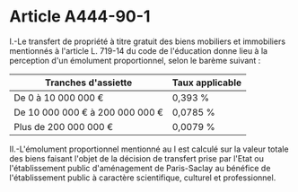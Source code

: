 # Article A444-90-1

I.-Le transfert de propriété à titre gratuit des biens mobiliers et immobiliers mentionnés à l'article L. 719-14 du code de l'éducation donne lieu à la perception d'un émolument proportionnel, selon le barème suivant :

| Tranches d'assiette | Taux applicable |
| --- | --- |
| De 0 à 10 000 000 € | 0,393 % |
| De 10 000 000 € à 200 000 000 € | 0,0785 % |
| Plus de 200 000 000 € | 0,0079 % |

II.-L'émolument proportionnel mentionné au I est calculé sur la valeur totale des biens faisant l'objet de la décision de transfert prise par l'Etat ou l'établissement public d'aménagement de Paris-Saclay au bénéfice de l'établissement public à caractère scientifique, culturel et professionnel.
